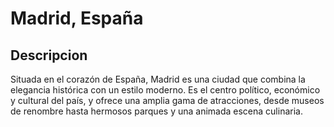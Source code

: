# Madrid, España

## Descripcion

Situada en el corazón de España, Madrid es una ciudad que combina la elegancia histórica con un estilo moderno. Es el centro político, económico y cultural del país, y ofrece una amplia gama de atracciones, desde museos de renombre hasta hermosos parques y una animada escena culinaria.

